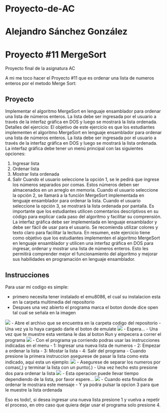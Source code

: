 # Proyecto-de-AC
# Alejandro Sánchez González
# Proyecto #11 MergeSort
Proyecto final de la asignatura AC

A mi me toco hacer el Proyecto #11 que es ordenar una lista de numeros enteros por el metodo Merge Sort:

## Proyecto
Implementar el algoritmo MergeSort en lenguaje ensamblador para ordenar una lista de
números enteros. La lista debe ser ingresada por el usuario a través de la interfaz gráfica en DOS
y luego se mostrará la lista ordenada.
Detalles del ejercicio:
El objetivo de este ejercicio es que los estudiantes implementen el algoritmo MergeSort en
lenguaje ensamblador para ordenar una lista de números enteros. La lista debe ser ingresada por
el usuario a través de la interfaz gráfica en DOS y luego se mostrará la lista ordenada.
La interfaz gráfica debe tener un menú principal con las siguientes opciones:
1. Ingresar lista
2. Ordenar lista
3. Mostrar lista ordenada
4. Salir
Cuando el usuario seleccione la opción 1, se le pedirá que ingrese los números separados por
comas. Estos números deben ser almacenados en un arreglo en memoria.
Cuando el usuario seleccione la opción 2, se llamará a la función MergeSort implementada en
lenguaje ensamblador para ordenar la lista.
Cuando el usuario seleccione la opción 3, se mostrará la lista ordenada por pantalla.
Es importante que los estudiantes utilicen comentarios descriptivos en su código para explicar
cada paso del algoritmo y facilitar su comprensión.
La interfaz gráfica debe ser implementada en lenguaje ensamblador y debe ser fácil de usar para
el usuario. Se recomienda utilizar colores y texto claro para facilitar la lectura.
En resumen, este ejercicio tiene como objetivo que los estudiantes implementen el algoritmo
MergeSort en lenguaje ensamblador y utilicen una interfaz gráfica en DOS para ingresar, ordenar
y mostrar una lista de números enteros. Esto les permitirá comprender mejor el funcionamiento
del algoritmo y mejorar sus habilidades en programación en lenguaje ensamblador.

## Instrucciones
Para usar mi codigo es simple:
- primero necesita tener instalado el emu8086, el cual su instalacion esta en la carpeta multimedia del repositorio
- Despues una vez abierto el programa marca el boton donde dice open tal cual se señala en la imagen
<img src ="https://raw.githubusercontent.com/AleSGXRD/Proyecto-de-AC/Multimedia/emu1.jpg">
- Abre el archivo que se encuentra en la carpeta codigo del repositorio
- Una vez ya lo haya cargado darle el boton de emulate
<img src ="https://raw.githubusercontent.com/AleSGXRD/Proyecto-de-AC/Multimedia/emu2.jpg">
- Espera...
- Una vez que te muestre esta ventana le das al boton Run y empecera a correr el programa
<img src ="https://raw.githubusercontent.com/AleSGXRD/Proyecto-de-AC/Multimedia/emu3.jpg">
- Con el programa ya corriendo podras usar las instrucciones indicadas en el menu
- 1: Ingresar una nueva lista de numeros
- 2: Empezar a ordenar la lista
- 3: Mostar la lista
- 4: Salir del programa
- Cuando presione la primera instruccion asegurese de pasar la lista como esta indicado, aqui esta un ejemplo:
<img src ="https://raw.githubusercontent.com/AleSGXRD/Proyecto-de-AC/Multimedia/1.jpg">
- Asegurese de separar los numeros por comas(,) y terminar la lista con un punto(.)
- Una vez hecho esto presione dos para ordenar la lista
<img src ="https://raw.githubusercontent.com/AleSGXRD/Proyecto-de-AC/Multimedia/2.jpg">
- Esta operacion puede llevar tiempo dependiendo de la lista, por favor espere...
<img src ="https://raw.githubusercontent.com/AleSGXRD/Proyecto-de-AC/Multimedia/3.jpg">
- Cuando esta finalice de ordenar le mostrara este mensaje
- Y ya podra pulsar la opcion 3 para que le muestre la lista ordenada

Eso es todo!, si desea ingresar una nueva lista presione 1 y vuelva a repetir el proceso, en otro caso que quiera dejar usar el programa solo presione 4.

